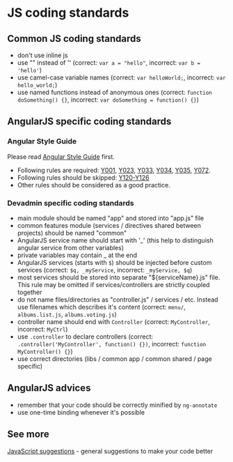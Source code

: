 <!-- tags: js, javaScript, angularJs, coding, standards -->

# JS coding standards

## Common JS coding standards
* don't use inline js
* use "" instead of '' (correct: `var a = "hello"`, incorrect: `var b = 'hello'`)
* use camel-case variable names (correct: `var helloWorld;`, incorrect: `var hello_world;`)
* use named functions instead of anonymous ones (correct: `function doSomething() {}`, incorrect: `var doSomething = function() {}`)

## AngularJS specific coding standards
### Angular Style Guide
Please read [Angular Style Guide](https://github.com/johnpapa/angular-styleguide) first.  

* Following rules are required:
[Y001](https://github.com/johnpapa/angular-styleguide#style-y024),
[Y023](https://github.com/johnpapa/angular-styleguide#style-y023),
[Y033](https://github.com/johnpapa/angular-styleguide#style-y033),
[Y034](https://github.com/johnpapa/angular-styleguide#style-y034),
[Y035](https://github.com/johnpapa/angular-styleguide#style-y035),
[Y072](https://github.com/johnpapa/angular-styleguide#style-y072).  
* Following rules should be skipped:
[Y120-Y126](https://github.com/johnpapa/angular-styleguide#style-y120)  
* Other rules should be considered as a good practice.

### Devadmin specific coding standards
* main module should be named "app" and stored into "app.js" file
* common features module (services / directives shared between projects) should be named "common"
* AngularJS service name should start with '_' (this help to distinguish angular service from other variables)
* private variables may contain _ at the end
* AngularJS services (starts with `$`) should be injected before custom services (correct: `$q, _myService`, incorrect: `_myService, $q`)
* most services should be stored into separate "${serviceName}.js" file. This rule may be omitted if services/controllers are strictly coupled together
* do not name files/directories as "controller.js" / services / etc. Instead use filenames which describes it's content (correct: `menu/`, `albums.list.js`, `albums.voting.js`)
* controller name should end with `Controller` (correct: `MyController`, incorrect: `MyCtrl`)
* use `.controller` to declare controllers (correct: `.controller('MyController', function() {})`, incorrect: `function MyController() {}`)
* use correct directories (libs / common app / common shared / page specific)

## AngularJS advices
* remember that your code should be correctly minified by `ng-annotate`
* use one-time binding whenever it's possible

## See more
[JavaScript suggestions](./javaScript-suggestions.md) - general suggestions to make your code better